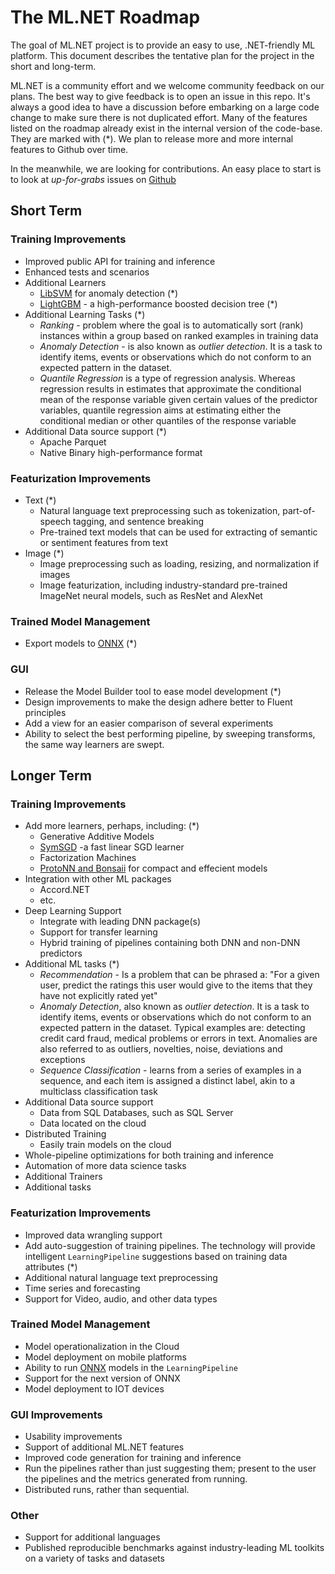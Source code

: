 # The ML.NET Roadmap

The goal of ML.NET project is to provide an easy to use, .NET-friendly ML platform. This document describes the tentative plan for the project in the short and long-term. 

ML.NET is a community effort and we welcome community feedback on our plans. The best way to give feedback is to open an issue in this repo. It's always a good idea to have a discussion before embarking on a large code change to make sure there is not duplicated effort.
Many of the features listed on the roadmap already exist in the internal version of the code-base.  They are marked with (*).  We plan to release more and more internal features to Github over time.

In the meanwhile, we are looking for contributions.  An easy place to start is to look at _up-for-grabs_ issues on [Github](https://github.com/dotnet/machinelearning/issues?q=is%3Aopen+is%3Aissue+label%3Aup-for-grabs)

## Short Term
### Training Improvements
* Improved public API for training and inference
* Enhanced tests and scenarios
* Additional Learners
    * [LibSVM](https://www.csie.ntu.edu.tw/~cjlin/libsvm/) for anomaly detection  (*)
	* [LightGBM](https://github.com/Microsoft/LightGBM) - a high-performance boosted decision tree  (*)
* Additional Learning Tasks  (*)
	* _Ranking_ - problem where the goal is to automatically sort (rank) instances within a group based on ranked examples in training data
	* _Anomaly Detection_ - is also known as _outlier detection_. It is a task to identify items, events or observations which do not conform to an expected pattern in the dataset.
	* _Quantile Regression_ is a type of regression analysis. Whereas regression results in estimates that approximate the conditional mean of the response variable given certain values of the predictor variables, quantile regression aims at estimating either the conditional median or other quantiles of the response variable
* Additional Data source support  (*)
	* Apache Parquet
	* Native Binary high-performance format

### Featurization Improvements
* Text  (*)
  * Natural language text preprocessing such as tokenization, part-of-speech tagging, and sentence breaking
  * Pre-trained text models that can be used for extracting of semantic or sentiment features from text
* Image  (*)
  * Image preprocessing such as loading, resizing, and normalization if images
  * Image featurization, including industry-standard pre-trained ImageNet neural models, such as ResNet and AlexNet

### Trained Model Management
* Export models to [ONNX](https://github.com/onnx/models)  (*)

### GUI
* Release the Model Builder tool to ease model development  (*)
* Design improvements to make the design adhere better to Fluent principles
* Add a view for an easier comparison of several experiments
* Ability to select the best performing pipeline, by sweeping transforms, the same way learners are swept.

## Longer Term

### Training Improvements
* Add more learners, perhaps, including:  (*)
  * Generative Additive Models
  * [SymSGD](https://arxiv.org/pdf/1705.08030.pdf) -a fast linear SGD learner
  * Factorization Machines
  * [ProtoNN and Bonsaii](https://www.microsoft.com/en-us/research/project/resource-efficient-ml-for-the-edge-and-endpoint-iot-devices/) for compact and effecient models
* Integration with other ML packages
  * Accord.NET
  * etc.
* Deep Learning Support
  * Integrate with leading DNN package(s)
  * Support for transfer learning
  * Hybrid training of pipelines containing both DNN and non-DNN predictors
* Additional ML tasks  (*)
  * _Recommendation_ - Is a problem that can be phrased a: "For a given user, predict the ratings this user would give to the items that they have not explicitly rated yet"
  * _Anomaly Detection_, also known as _outlier detection_. It is a task to identify items, events or observations which do not conform to an expected pattern in the dataset. Typical examples are: detecting credit card fraud, medical problems or errors in text. Anomalies are also referred to as outliers, novelties, noise, deviations and exceptions
  * _Sequence Classification_ - learns from a series of examples in a sequence, and each item is assigned a distinct label, akin to a multiclass classification task
* Additional Data source support
  * Data from SQL Databases, such as SQL Server
  * Data located on the cloud
* Distributed Training
  * Easily train models on the cloud
* Whole-pipeline optimizations for both training and inference
* Automation of more data science tasks
* Additional Trainers
* Additional tasks

### Featurization Improvements
* Improved data wrangling support
* Add auto-suggestion of training pipelines. The technology will provide intelligent ```LearningPipeline``` suggestions based on training data attributes  (*)
* Additional natural language text preprocessing
* Time series and forecasting
* Support for Video, audio, and other data types

### Trained Model Management
* Model operationalization in the Cloud
* Model deployment on mobile platforms
* Ability to run [ONNX](https://github.com/onnx/models) models in the ```LearningPipeline```
* Support for the next version of ONNX
* Model deployment to IOT devices

### GUI Improvements
* Usability improvements
* Support of additional ML.NET features
* Improved code generation for training and inference
* Run the pipelines rather than just suggesting them; present to the user the pipelines and the metrics generated from running. 
* Distributed runs, rather than sequential. 

### Other
* Support for additional languages
* Published reproducible benchmarks against industry-leading ML toolkits on a variety of tasks and datasets

